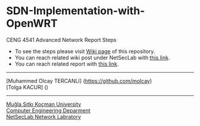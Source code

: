 # SDN-Implementation-with-OpenWRT
CENG 4541 Advanced Network Report Steps

* To see the steps please visit [Wiki page](https://github.com/molcay/SDN-Implementation-with-OpenWRT/wiki) of this repository.
* You can reach related wiki post under NetSecLab with [this link](http://wiki.netseclab.mu.edu.tr/index.php?title=Software-Defined_Network_and_Implementation).
* You can reach related report with [this link]().

---

[Muhammed Olcay TERCANLI] (https://github.com/molcay) <br>
[Tolga KACUR] ()

---

[Muğla Sıtkı Koçman University](http://mu.edu.tr/) <br>
[Computer Engineering Deparment](http://bilmuh.mu.edu.tr/) <br>
[NetSecLab Network Labratory](http://netseclab.mu.edu.tr/) <br>
